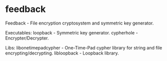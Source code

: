 feedback
========

Feedback - File encryption cryptosystem and symmetric key generator.

Executables:
loopback - Symmetric key generator.
cypherhole - Encrypter/Decrypter.

Libs:
libonetimepadcypher - One-Time-Pad cypher library for string and file encrypting/decrypting.
libloopback - Loopback library.
